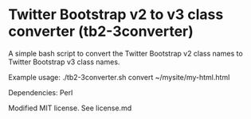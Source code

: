 Twitter Bootstrap v2 to v3 class converter (tb2-3converter)
===========================================================

A simple bash script to convert the Twitter Bootstrap v2 class names to Twitter Bootstrap v3 class names.

Example usage: ./tb2-3converter.sh convert ~/mysite/my-html.html

Dependencies: Perl

Modified MIT license. See license.md
